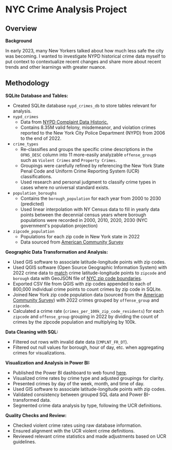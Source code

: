 # NYC Crime Analysis Project

## Overview

**Background**

In early 2023, many New Yorkers talked about how much less safe the city was becoming. I wanted to investigate NYPD historical crime data myself to put context to contextualize recent changes and share more about recent trends and other learnings with greater nuance.

## Methodology

**SQLite Database and Tables:**

* Created SQLite database `nypd_crimes_db` to store tables relevant for analysis.
* `nypd_crimes`
  * Data from [NYPD Complaint Data Historic.](https://data.cityofnewyork.us/Public-Safety/NYPD-Complaint-Data-Historic/qgea-i56i)
  * Contains 8.35M valid felony, misdemeanor, and violation crimes reported to the New York City Police Department (NYPD) from 2006 to the end of 2022.
* `crime_types`
  * Re-classifies and groups the specific crime descriptions in the `OFNS_DESC` column into 11 more-easily analyzable `offense_group`s such as `Violent Crimes` and `Property Crimes`.
  * Groupings were carefully refined by referencing the New York State Penal Code and Uniform Crime Reporting System (UCR) classifications.
  * Used research and personal judgment to classify crime types in cases where no universal standard exists.
* `population_boroughs`
  *  Contains the `borough_population` for each year from 2000 to 2030 (predicted)
  *  Used linear interpolation with NY Census data to fill in yearly data points between the decennial census years where borough populations were recorded in 2000, 2010, 2020, 2030 (NYC government's population projection)
*  `zipcode_population`
	* Populations for each zip code in New York state in 2022 
	* Data sourced from [American Community Survey](https://github.com/harley-mckee/nyc-crime/assets/73152094/9a8fb590-62d6-40b7-b457-f262d633e926)


**Geographic Data Transformation and Analysis:**

* Used GIS software to associate latitude-longitude points with zip codes.
* Used QGIS software (Open Source Geographic Information System) with 2022 crime data to [match](https://docs.qgis.org/3.28/en/docs/user_manual/processing_algs/algs_include.html#geometric-predicates) crime latitude-longitude points to `zipcode` and `borough` data with GeoJSON file of [NYC zip code boundaries](https://data.cityofnewyork.us/Business/Zip-Code-Boundaries/i8iw-xf4u).
* Exported CSV file from QGIS with zip codes appended to each of 800,000 individual crime points to count crimes by zip code in SQLite.
* Joined New York zip code population data (sourced from the [American Community Survey](https://github.com/harley-mckee/nyc-crime/assets/73152094/9a8fb590-62d6-40b7-b457-f262d633e926)) with 2022 crimes grouped by `offense_group` and `zipcode`.
* Calculated a crime rate (`crimes_per_100k_zip_code_residents`) for each `zipcode` and `offense_group` grouping in 2022 by dividing the count of crimes by the zipcode population and multiplying by 100k.

**Data Cleaning with SQL:**

* Filtered out rows with invalid date data (`CMPLNT_FR_DT`).
* Filtered out null values for borough, hour of day, etc. when aggregating crimes for visualizations.

**Visualization and Analysis in Power BI:**

* Published the Power BI dashboard to web found [here](www.google.com).
* Visualized crime rates by crime type and adjusted groupings for clarity.
* Presented crimes by day of the week, month, and time of day.
* Used GIS software to associate latitude-longitude points with zip codes.
* Validated consistency between grouped SQL data and Power BI-transformed data.
* Segmented crime data analysis by type, following the UCR definitions.



**Quality Checks and Review:**

* Checked violent crime rates using raw database information.
* Ensured alignment with the UCR violent crime definitions.
* Reviewed relevant crime statistics and made adjustments based on UCR guidelines.

